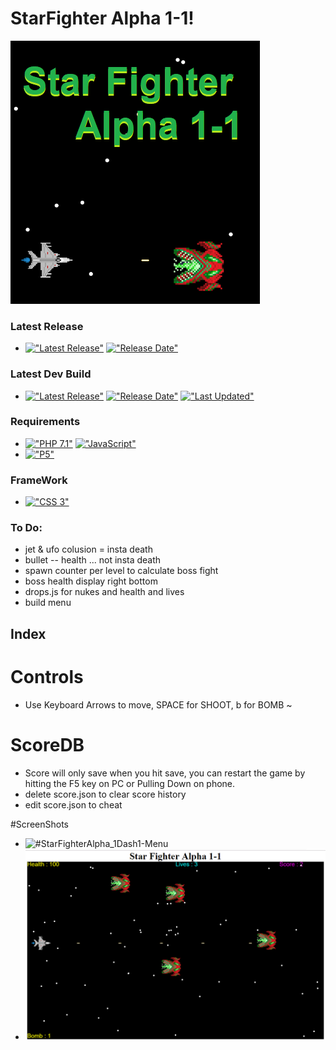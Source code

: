 # StarFighter Alpha 1-1!
<img src="https://github.com/HermanRas/StarFighterAlpha_1Dash1/blob/master/ScreenShots/LOGO.png" alt="#StarFighterAlpha_1Dash1Logo">


### Latest Release
 - [!["Latest Release"](https://img.shields.io/github/release/hermanras/StarFighterAlpha_1Dash1.svg)](https://github.com/HermanRas/StarFighterAlpha_1Dash1/releases)
[!["Release Date"](https://img.shields.io/github/release-date/hermanras/StarFighterAlpha_1Dash1.svg)](https://github.com/HermanRas/StarFighterAlpha_1Dash1/releases)

### Latest Dev Build
 - [!["Latest Release"](https://img.shields.io/github/release-pre/hermanras/StarFighterAlpha_1Dash1.svg)](https://github.com/HermanRas/StarFighterAlpha_1Dash1/releases)
[!["Release Date"](https://img.shields.io/github/release-date-pre/hermanras/StarFighterAlpha_1Dash1.svg)](https://github.com/HermanRas/StarFighterAlpha_1Dash1/releases)
[!["Last Updated"](https://img.shields.io/github/last-commit/hermanras/StarFighterAlpha_1Dash1.svg)](https://github.com/HermanRas/StarFighterAlpha_1Dash1/releases)

### Requirements
 - [!["PHP 7.1"](https://img.shields.io/badge/PHP-7.1%5E-blue.svg)](https://www.php.net/)
[!["JavaScript"](https://img.shields.io/badge/JavaScript-1.8%5E-blue.svg)](https://developer.mozilla.org/en-US/docs/Web/JavaScript)
 - [!["P5"](https://img.shields.io/badge/P5js-5-blue.svg)](https://P5js.org/)

### FrameWork 
 - [!["CSS 3"](https://img.shields.io/badge/CSS-3-blue.svg)](http://www.css3.info/)

### To Do:
 - jet & ufo colusion = insta death
 - bullet -- health ... not insta death
 - spawn counter per level to calculate boss fight
 - boss health display right bottom
 - drops.js for nukes and health and lives
 - build menu

## Index
# Controls
- Use  Keyboard Arrows to move, SPACE for SHOOT, b for BOMB ~
# ScoreDB
- Score will only save when you hit save, you can restart the game by hitting the F5 key on PC or Pulling Down on phone.
- delete score.json to clear score history
- edit score.json to cheat

#ScreenShots
 - <img src="." alt="#StarFighterAlpha_1Dash1-Menu">
 - <img src="https://github.com/HermanRas/StarFighterAlpha_1Dash1/blob/master/ScreenShots/Game.png" alt="#StarFighterAlpha_1Dash1-Game">
